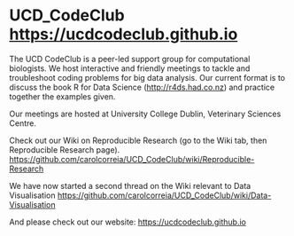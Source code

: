 # UCD_CodeClub https://ucdcodeclub.github.io
The UCD CodeClub is a peer-led support group for computational biologists. We host interactive and friendly meetings to tackle and troubleshoot coding problems for big data analysis. Our current format is to discuss the book R for Data Science (http://r4ds.had.co.nz) and practice together the examples given.

Our meetings are hosted at University College Dublin, Veterinary Sciences Centre.

Check out our Wiki on Reproducible Research (go to the Wiki tab, then Reproducible Research page).
https://github.com/carolcorreia/UCD_CodeClub/wiki/Reproducible-Research

We have now started a second thread on the Wiki relevant to Data Visualisation 
https://github.com/carolcorreia/UCD_CodeClub/wiki/Data-Visualisation

And please check out our website: https://ucdcodeclub.github.io